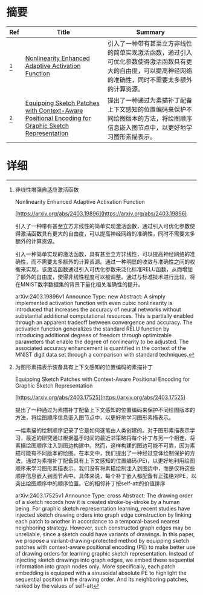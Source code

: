 # 摘要

| Ref | Title | Summary |
| --- | --- | --- |
| [^1] | [Nonlinearity Enhanced Adaptive Activation Function](https://arxiv.org/abs/2403.19896) | 引入了一种带有甚至立方非线性的简单实现激活函数，通过引入可优化参数使得激活函数具有更大的自由度，可以提高神经网络的准确性，同时不需要太多额外的计算资源。 |
| [^2] | [Equipping Sketch Patches with Context-Aware Positional Encoding for Graphic Sketch Representation](https://arxiv.org/abs/2403.17525) | 提出了一种通过为素描补丁配备上下文感知的位置编码来保护不同绘图版本的方法，将绘图顺序信息嵌入图节点中，以更好地学习图形素描表示。 |

# 详细

[^1]: 非线性增强自适应激活函数

    Nonlinearity Enhanced Adaptive Activation Function

    [https://arxiv.org/abs/2403.19896](https://arxiv.org/abs/2403.19896)

    引入了一种带有甚至立方非线性的简单实现激活函数，通过引入可优化参数使得激活函数具有更大的自由度，可以提高神经网络的准确性，同时不需要太多额外的计算资源。

    

    引入一种简单实现的激活函数，具有甚至立方非线性，可以提高神经网络的准确性，而不需要太多额外的计算资源。通过一种明显的收敛与准确性之间的权衡来实现。该激活函数通过引入可优化参数来泛化标准RELU函数，从而增加了额外的自由度，使得非线性程度可以被调整。通过与标准技术进行比较，将在MNIST数字数据集的背景下量化相关准确性的提升。

    arXiv:2403.19896v1 Announce Type: new  Abstract: A simply implemented activation function with even cubic nonlinearity is introduced that increases the accuracy of neural networks without substantial additional computational resources. This is partially enabled through an apparent tradeoff between convergence and accuracy. The activation function generalizes the standard RELU function by introducing additional degrees of freedom through optimizable parameters that enable the degree of nonlinearity to be adjusted. The associated accuracy enhancement is quantified in the context of the MNIST digit data set through a comparison with standard techniques.
    
[^2]: 为图形素描表示装备具有上下文感知的位置编码的素描补丁

    Equipping Sketch Patches with Context-Aware Positional Encoding for Graphic Sketch Representation

    [https://arxiv.org/abs/2403.17525](https://arxiv.org/abs/2403.17525)

    提出了一种通过为素描补丁配备上下文感知的位置编码来保护不同绘图版本的方法，将绘图顺序信息嵌入图节点中，以更好地学习图形素描表示。

    

    一幅素描的绘制顺序记录了它是如何逐笔由人类创建的。对于图形素描表示学习，最近的研究通过根据基于时间的最近邻策略将每个补丁与另一个相连，将素描绘图顺序注入到图边构建中。然而，这样构建的图边可能不可靠，因为素描可能有不同版本的绘图。在本文中，我们提出了一种经过变体绘制保护的方法，通过为素描补丁配备具有上下文感知的位置编码(PE)，以更好地利用绘图顺序来学习图形素描表示。我们没有将素描绘制注入到图边中，而是仅将这些顺序信息嵌入到图节点中。具体来说，每个补丁嵌入都配备有正弦绝对PE，以突出绘图顺序中的顺序位置。它的相邻补丁按self-att的价值排序

    arXiv:2403.17525v1 Announce Type: cross  Abstract: The drawing order of a sketch records how it is created stroke-by-stroke by a human being. For graphic sketch representation learning, recent studies have injected sketch drawing orders into graph edge construction by linking each patch to another in accordance to a temporal-based nearest neighboring strategy. However, such constructed graph edges may be unreliable, since a sketch could have variants of drawings. In this paper, we propose a variant-drawing-protected method by equipping sketch patches with context-aware positional encoding (PE) to make better use of drawing orders for learning graphic sketch representation. Instead of injecting sketch drawings into graph edges, we embed these sequential information into graph nodes only. More specifically, each patch embedding is equipped with a sinusoidal absolute PE to highlight the sequential position in the drawing order. And its neighboring patches, ranked by the values of self-att
    

